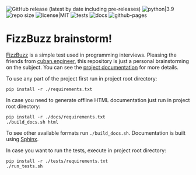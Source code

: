 ![GitHub release (latest by date including pre-releases)](https://img.shields.io/github/v/release/EStog/fizzbuzz?include_prereleases) ![python|3.9](https://img.shields.io/badge/python-3.9-blue) ![repo size](https://img.shields.io/github/repo-size/EStog/fizzbuzz) ![license|MIT](https://img.shields.io/github/license/EStog/fizzbuzz) ![tests](https://github.com/EStog/fizzbuzz/actions/workflows/tests.yml/badge.svg) ![docs](https://github.com/EStog/fizzbuzz/actions/workflows/docs.yml/badge.svg) ![github-pages](https://img.shields.io/github/deployments/EStog/pathex/github-pages?label=github-pages)

# FizzBuzz brainstorm!

[FizzBuzz](https://wiki.c2.com/?FizzBuzzTest) is a simple test used in programming interviews. Pleasing the friends from [cuban.engineer](https://cuban.engineer/), this repository is just a personal brainstorming on the subject. You can see the [project documentation](https://estog.github.io/fizzbuzz) for more details.

To use any part of the project first run in project root directory:

```shell
pip install -r ./requirements.txt
```

In case you need to generate offline HTML documentation just run in project root directory:

```shell
pip install -r ./docs/requirements.txt
./build_docs.sh html
```

To see other available formats run `./build_docs.sh`. Documentation is built using [Sphinx](https://www.sphinx-doc.org/).

In case you want to run the tests, execute in project root directory:

```shell
pip install -r ./tests/requirements.txt
./run_tests.sh
```

